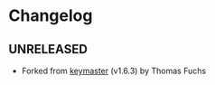 # Changelog

## UNRELEASED

* Forked from [keymaster](https://github.com/madrobby/keymaster) (v1.6.3) by Thomas Fuchs
